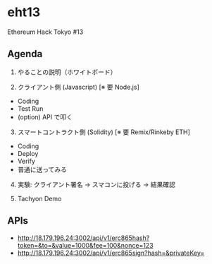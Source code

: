 # eht13
Ethereum Hack Tokyo #13

## Agenda

1. やることの説明（ホワイトボード）

2. クライアント側 (Javascript) [※ 要 Node.js]
  - Coding
  - Test Run
  - (option) API で叩く

3. スマートコントラクト側 (Solidity) [※ 要 Remix/Rinkeby ETH]
  - Coding
  - Deploy
  - Verify
  - 普通に送ってみる

4. 実験: クライアント署名 → スマコンに投げる → 結果確認

5. Tachyon Demo

## APIs

- http://18.179.196.24:3002/api/v1/erc865hash?token=&to=&value=1000&fee=100&nonce=123
- http://18.179.196.24:3002/api/v1/erc865sign?hash=&privateKey=

